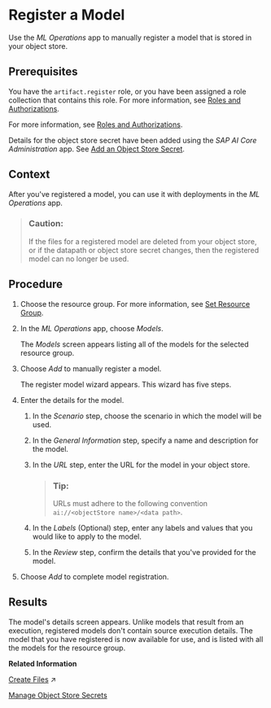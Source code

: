 <!-- loio8162c5df09e844688a72a74f53ea2972 -->

# Register a Model

Use the *ML Operations* app to manually register a model that is stored in your object store.



<a name="loio8162c5df09e844688a72a74f53ea2972__prereq_lmh_lrd_jpb"/>

## Prerequisites

You have the `artifact.register` role, or you have been assigned a role collection that contains this role. For more information, see [Roles and Authorizations](roles-and-authorizations-4ef8499.md).

For more information, see [Roles and Authorizations](roles-and-authorizations-4ef8499.md).

Details for the object store secret have been added using the *SAP AI Core Administration* app. See [Add an Object Store Secret](add-an-object-store-secret-5b4f728.md).



## Context

After you've registered a model, you can use it with deployments in the *ML Operations* app.

> ### Caution:  
> If the files for a registered model are deleted from your object store, or if the datapath or object store secret changes, then the registered model can no longer be used.



<a name="loio8162c5df09e844688a72a74f53ea2972__steps_qkj_n3p_noa"/>

## Procedure

1.  Choose the resource group. For more information, see [Set Resource Group](set-resource-group-0c07728.md#loio0c077289f29d4147921fb07ab0f68b7f).

2.  In the *ML Operations* app, choose *Models*.

    The *Models* screen appears listing all of the models for the selected resource group.

3.  Choose *Add* to manually register a model.

    The register model wizard appears. This wizard has five steps.

4.  Enter the details for the model.

    1.  In the *Scenario* step, choose the scenario in which the model will be used.

    2.  In the *General Information* step, specify a name and description for the model.

    3.  In the *URL* step, enter the URL for the model in your object store.

        > ### Tip:  
        > URLs must adhere to the following convention `ai://<objectStore name>/<data path>`.

    4.  In the *Labels* \(Optional\) step, enter any labels and values that you would like to apply to the model.

    5.  In the *Review* step, confirm the details that you've provided for the model.


5.  Choose *Add* to complete model registration.




<a name="loio8162c5df09e844688a72a74f53ea2972__result_twq_cvx_v5b"/>

## Results

The model's details screen appears. Unlike models that result from an execution, registered models don't contain source execution details. The model that you have registered is now available for use, and is listed with all the models for the resource group.

**Related Information**  


[Create Files](https://help.sap.com/viewer/2d6c5984063c40a59eda62f4a9135bee/CLOUD/en-US/66413f1d9fbf4758a0d739eaf1c95dc7.html "") :arrow_upper_right:

[Manage Object Store Secrets](manage-object-store-secrets-0377ede.md "You can connect your AI processes with a cloud object store, and manage access using an object store secret.")

